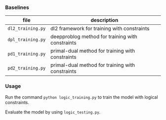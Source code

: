 ### Baselines

| file              | description                                                  |
| ----------------- | ------------------------------------------------------------ |
| `dl2_training.py` | dl2 framework for training with constraints |
| `dpl_training.py` | deepproblog method for training with constraints |
| `pd1_training.py` | primal-dual method for training with constraints |
| `pd2_training.py` | primal-dual method for training with constraints |



### Usage

Run the command `python logic_training.py` to train the model with logical constraints.

Evaluate the model by using `logic_testing.py`. 

